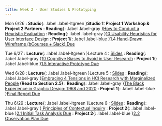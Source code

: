 ```yaml
---
title: Week 2 - User Studies & Prototyping
---
```


Mon 6/26
: **Studio**{: .label .label-ltgreen }**Studio 1: Project 1 Workshop & Project 2 Partners**
: **Reading**{: .label .label-gray }[How to Conduct a Heuristic Evaluation](https://www.nngroup.com/articles/how-to-conduct-a-heuristic-evaluation/)
: **Reading**{: .label .label-gray }[10 Usability Heuristics for User Interface Design](https://www.nngroup.com/articles/ten-usability-heuristics/)
: **Project 1**{: .label .label-blue }[1.4 Hand-Drawn Wireframe (bCourses + Slack) Due](#)

Tue 6/27
: **Lecture**{: .label .label-ltgreen }Lecture 4
  : [Slides](#)
: **Reading**{: .label .label-gray }[10 Cognitive Biases to Avoid in User Research](https://uxdesign.cc/10-cognitive-biases-to-avoid-in-user-research-and-how-to-avoid-them-993aa397c8c6)
: **Project 1**{: .label .label-blue }[1.5 Interactive Prototype Due](#)

Wed 6/28
: **Lecture**{: .label .label-ltgreen }Lecture 5
  : [Slides](#)
: **Reading**{: .label .label-gray }[Embracing 4 Tensions in HCI Research with Marginalized People](https://www.smunson.com/portfolio/projects/Liang-HCIRwithMarginalizedPeople-Preprint.pdf) **(Read to Section 2.5)**
: **Reading**{: .label .label-gray }[The Black Experience in Graphic Design: 1968 and 2020](https://letterformarchive.org/news/the-black-experience-in-graphic-design-1968-and-2020/)
: **Project 1**{: .label .label-blue }[Final Report Due](#)

Thu 6/29
: **Lecture**{: .label .label-ltgreen }Lecture 6
  : [Slides](#)
: **Reading**{: .label .label-gray }[ Principles of Contextual Inquiry](#)
: **Project 2**{: .label .label-blue }[2.1 Initial Task Analysis Due](#)
: **Project 2**{: .label .label-blue }[2.2 Observation Plan Due](#)
